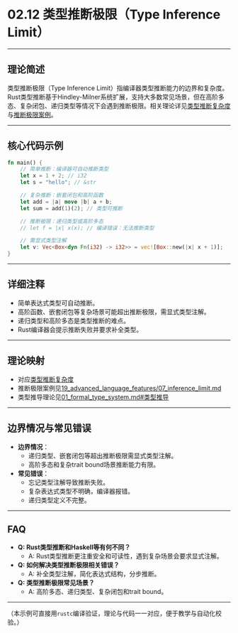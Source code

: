 # 02.12 类型推断极限（Type Inference Limit）

---

## 理论简述

类型推断极限（Type Inference Limit）指编译器类型推断能力的边界和复杂度。Rust类型推断基于Hindley-Milner系统扩展，支持大多数常见场景，但在高阶多态、复杂闭包、递归类型等情况下会遇到推断极限。相关理论详见[类型推断复杂度](../../02_type_system/03_type_inference.md#类型推断复杂度)与[推断极限案例](../../19_advanced_language_features/07_inference_limit.md)。

---

## 核心代码示例

```rust
fn main() {
    // 简单推断：编译器可自动推断类型
    let x = 1 + 2; // i32
    let s = "hello"; // &str

    // 复杂推断：嵌套闭包和高阶函数
    let add = |a| move |b| a + b;
    let sum = add(1)(2); // 类型可推断

    // 推断极限：递归类型或高阶多态
    // let f = |x| x(x); // 编译错误：无法推断类型

    // 需显式类型注解
    let v: Vec<Box<dyn Fn(i32) -> i32>> = vec![Box::new(|x| x + 1)];
}
```

---

## 详细注释

- 简单表达式类型可自动推断。
- 高阶函数、嵌套闭包等复杂场景可能超出推断极限，需显式类型注解。
- 递归类型和高阶多态是类型推断的难点。
- Rust编译器会提示推断失败并要求补全类型。

---

## 理论映射

- 对应[类型推断复杂度](../../02_type_system/03_type_inference.md#类型推断复杂度)
- 推断极限案例见[19_advanced_language_features/07_inference_limit.md](../../19_advanced_language_features/07_inference_limit.md)
- 类型推导理论见[01_formal_type_system.md#类型推导](../../02_type_system/01_formal_type_system.md#类型推导)

---

## 边界情况与常见错误

- **边界情况**：
  - 递归类型、嵌套闭包等超出推断极限需显式类型注解。
  - 高阶多态和复杂trait bound场景推断能力有限。
- **常见错误**：
  - 忘记类型注解导致推断失败。
  - 复杂表达式类型不明确，编译器报错。
  - 递归类型定义不完整。

---

## FAQ

- **Q: Rust类型推断和Haskell等有何不同？**
  - A: Rust类型推断更注重安全和可读性，遇到复杂场景会要求显式注解。
- **Q: 如何解决类型推断极限相关错误？**
  - A: 补全类型注解，简化表达式结构，分步推断。
- **Q: 类型推断极限常见场景？**
  - A: 高阶多态、递归类型、复杂闭包和trait bound。

---

（本示例可直接用`rustc`编译验证，理论与代码一一对应，便于教学与自动化校验。）
